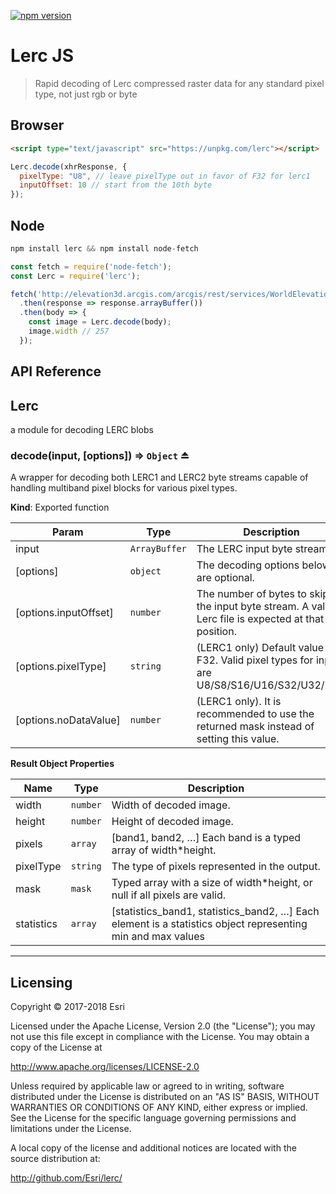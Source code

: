 [![npm version][npm-img]][npm-url]

[npm-img]: https://img.shields.io/npm/v/lerc.svg?style=flat-square
[npm-url]: https://www.npmjs.com/package/lerc

# Lerc JS

> Rapid decoding of Lerc compressed raster data for any standard pixel type, not just rgb or byte

## Browser

```html
<script type="text/javascript" src="https://unpkg.com/lerc"></script>
```
```js
Lerc.decode(xhrResponse, {
  pixelType: "U8", // leave pixelType out in favor of F32 for lerc1
  inputOffset: 10 // start from the 10th byte
});
```

## Node

```js
npm install lerc && npm install node-fetch
```
```js
const fetch = require('node-fetch');
const Lerc = require('lerc');

fetch('http://elevation3d.arcgis.com/arcgis/rest/services/WorldElevation3D/Terrain3D/ImageServer/tile/0/0/0')
  .then(response => response.arrayBuffer())
  .then(body => {
    const image = Lerc.decode(body);
    image.width // 257
  });
```

## API Reference

<a name="module_Lerc"></a>

## Lerc
a module for decoding LERC blobs

<a name="exp_module_Lerc--decode"></a>

### decode(input, [options]) ⇒ <code>Object</code> ⏏
A wrapper for decoding both LERC1 and LERC2 byte streams capable of handling multiband pixel blocks for various pixel types.

**Kind**: Exported function

| Param | Type | Description |
| --- | --- | --- |
| input | <code>ArrayBuffer</code> | The LERC input byte stream |
| [options] | <code>object</code> | The decoding options below are optional. |
| [options.inputOffset] | <code>number</code> | The number of bytes to skip in the input byte stream. A valid Lerc file is expected at that position. |
| [options.pixelType] | <code>string</code> | (LERC1 only) Default value is F32. Valid pixel types for input are U8/S8/S16/U16/S32/U32/F32. |
| [options.noDataValue] | <code>number</code> | (LERC1 only). It is recommended to use the returned mask instead of setting this value. |

**Result Object Properties**

| Name | Type | Description |
| --- | --- | --- |
| width | <code>number</code> | Width of decoded image. |
| height | <code>number</code> | Height of decoded image. |
| pixels | <code>array</code> | [band1, band2, …] Each band is a typed array of width*height. |
| pixelType | <code>string</code> | The type of pixels represented in the output. |
| mask | <code>mask</code> | Typed array with a size of width*height, or null if all pixels are valid. |
| statistics | <code>array</code> | [statistics_band1, statistics_band2, …] Each element is a statistics object representing min and max values |

* * *

## Licensing

Copyright &copy; 2017-2018 Esri

Licensed under the Apache License, Version 2.0 (the "License");
you may not use this file except in compliance with the License.
You may obtain a copy of the License at

http://www.apache.org/licenses/LICENSE-2.0

Unless required by applicable law or agreed to in writing, software distributed under the License is distributed on an "AS IS" BASIS, WITHOUT WARRANTIES OR CONDITIONS OF ANY KIND, either express or implied.
See the License for the specific language governing permissions and limitations under the License.

A local copy of the license and additional notices are located with the source distribution at:

http://github.com/Esri/lerc/